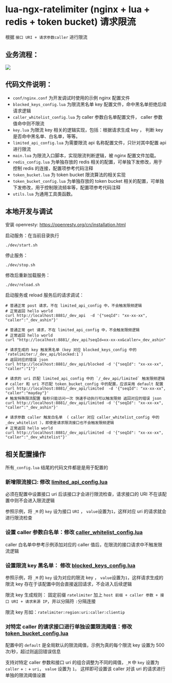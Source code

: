 # lua-ngx-ratelimiter (nginx + lua + redis + token bucket) 请求限流

根据 `接口 URI + 请求参数caller` 进行限流

## 业务流程：

![](../pic/业务流程.png)

## 代码文件说明：

- `conf/nginx.conf` 为开发调试时使用的示例 nginx 配置文件
- `blocked_keys_config.lua` 为限流黑名单 key 配置文件，命中黑名单拒绝后续请求逻辑
- `caller_whitelist_config.lua` 为 caller 参数白名单配置文件， caller 参数值命中则不限流
- `key.lua` 为限流 key 相关的逻辑实现，包括：根据请求生成 key ， 判断 key 是否命中黑名单、白名单，等等。
- `limited_api_config.lua` 为需要限流 api 名称配置文件，只针对其中配置 api 进行限流
- `main.lua` 为限流入口脚本，实现限流判断逻辑，被 nginx 配置文件加载。
- `redis_config.lua` 为单独存放的 redis 相关的配置，可单独下发修改，用于控制 redis 的连接，配置项参考代码注释
- `token_bucket.lua` 为 token bucket 限流算法的相关实现
- `token_bucket_config.lua` 为单独存放的 token bucket 相关的配置，可单独下发修改，用于控制限流频率等，配置项参考代码注释
- `utils.lua` 为通用工具类函数。

## 本地开发与调试

安装 openresty: <https://openresty.org/cn/installation.html>

启动服务：在当前目录执行

```
./dev/start.sh
```

停止服务：

```
./dev/stop.sh
```

修改后重新加载服务：

```
./dev/reload.sh
```

启动服务或 reload 服务后的请求调试：

```
# 普通正常 post 请求，不在 limited_api_config 中，不会触发限频逻辑
# 正常返回 hello world
curl http://localhost:8881/_dev_api  -d '{"seqId": "xx-xx-xx", "caller":"_dev_ashin"}'

# 普通正常 get 请求，不在 limited_api_config 中，不会触发限频逻辑
# 正常返回 hello world
curl "http://localhost:8881/_dev_api?seqId=xx-xx-xx&caller=_dev_ashin"

# 请求生成的 key 触发黑名单 (key 对应 blocked_keys_config 中的 `ratelimiter:/_dev_api/blocked:1`)
# 返回对应的错误 json
curl http://localhost:8881/_dev_api/blocked -d '{"seqId": "xx-xx-xx", "caller":"1"}'

# 请求的 uri 匹配 limited_api_config 中的 `/_dev_api/limited` 触发限频逻辑
# caller 和 uri 不匹配 token_bucket_config 中的配置，应该采用 default 配置
curl http://localhost:8881/_dev_api/limited  -d '{"seqId": "xx-xx-xx", "caller":"mayday"}'
# 触发特殊限流配置 每秒只能访问一次 快速手动执行可以触发限频 返回对应的错误 json
curl http://localhost:8881/_dev_api/limited -d '{"seqId": "xx-xx-xx", "caller":"_dev_ashin"}'

# 请求参数 caller 触发白名单 （ caller 对应 caller_whitelist_config 中的 _dev_whitelist ），即使是请求限流接口也不会触发限频逻辑
# 正常返回 hello world
curl http://localhost:8881/_dev_api/limited -d '{"seqId": "xx-xx-xx", "caller":"_dev_whitelist"}'
```


## 相关配置操作

所有`_config.lua` 结尾的代码文件都是是用于配置的

### 新增限流接口: 修改 [limited_api_config.lua](./limited_api_config.lua)

必须在配置中设置接口 uri 后该接口才会进行限流检查，请求接口的 URI 不在该配置中则不会进入限流逻辑

参照示例，将 `_M` 的 `key` 设为接口 `URI` ， `value`设置为`1`，这样对应 uri 的请求就会进行限流检查

### 设置 caller 参数白名单：修改 [caller_whitelist_config.lua](./caller_whitelist_config.lua)

caller 白名单中参考示例添加对应的 caller 值后，在限流的接口请求中不触发限流逻辑

### 设置限流 key 黑名单： 修改 [blocked_keys_config.lua](./blocked_keys_config.lua)

参照示例，将 `_M` 的 `key` 设为对应的限流 key ， `value`设置为`1`，这样请求生成的限流 key 存在于该配置中则会直接返回请求，不会进入后续逻辑

限流 key 生成规则： 固定前缀 `ratelimiter` 加上 `host 前缀 + caller 参数 + 接口 URI + 请求来源 IP`，并以分隔符 `:`分隔连接

限流 key 形如：`ratelimiter:region:uri:caller:clientip`

### 对特定 caller 的请求接口进行单独设置限流阈值：修改 [token_bucket_config.lua](./token_bucket_config.lua)

配置中的 `default` 是全局默认的限流阈值，示例为真的每个限流 key 设置为 500 次/秒，超过则返回错误信息

支持对特定 caller 参数和接口 uri 的组合调整为不同的阈值，`_M` 中 `key` 设置为 `caller` + `:` + `uri`， `value` 设置为 `1`，
这样即可设置该 caller 对该 uri 的请求进行单独的限流阈值设置
